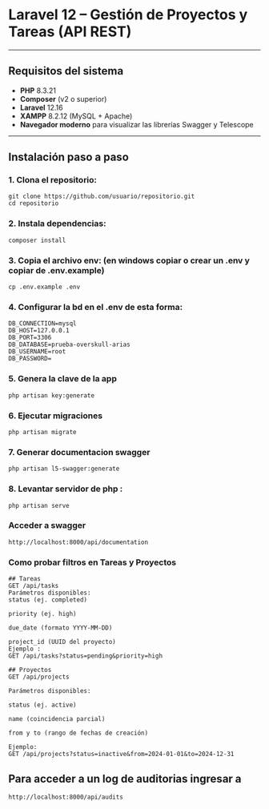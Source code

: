 # Laravel 12 – Gestión de Proyectos y Tareas (API REST)
---

## Requisitos del sistema

- **PHP** 8.3.21
- **Composer** (v2 o superior)
- **Laravel** 12.16
- **XAMPP** 8.2.12 (MySQL + Apache)
- **Navegador moderno** para visualizar las librerías Swagger y Telescope

---

## Instalación paso a paso

### 1. Clona el repositorio: 
	git clone https://github.com/usuario/repositorio.git
	cd repositorio

### 2. Instala dependencias: 
	composer install
### 3. Copia el archivo env: (en windows copiar o crear un .env y copiar de .env.example)
	cp .env.example .env
### 4. Configurar la bd en el .env de esta forma:
	DB_CONNECTION=mysql
	DB_HOST=127.0.0.1
	DB_PORT=3306
	DB_DATABASE=prueba-overskull-arias
	DB_USERNAME=root
	DB_PASSWORD=
### 5. Genera la clave de la app
	php artisan key:generate
### 6. Ejecutar migraciones 
	php artisan migrate

### 7. Generar documentacion swagger
    php artisan l5-swagger:generate

### 8. Levantar servidor de php :
    php artisan serve

### Acceder a swagger
    http://localhost:8000/api/documentation


### Como probar filtros en Tareas y Proyectos
    ## Tareas
    GET /api/tasks
    Parámetros disponibles:
    status (ej. completed)

    priority (ej. high)

    due_date (formato YYYY-MM-DD)

    project_id (UUID del proyecto)
    Ejemplo :
    GET /api/tasks?status=pending&priority=high

    ## Proyectos
    GET /api/projects

    Parámetros disponibles:

    status (ej. active)

    name (coincidencia parcial)

    from y to (rango de fechas de creación)

    Ejemplo:
    GET /api/projects?status=inactive&from=2024-01-01&to=2024-12-31

## Para acceder a un log de auditorias ingresar a 
    http://localhost:8000/api/audits